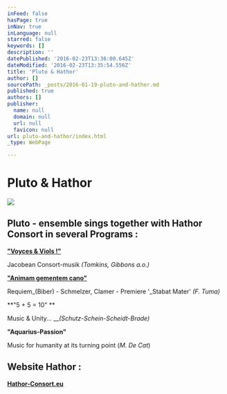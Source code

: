 ```yaml
---
inFeed: false
hasPage: true
inNav: true
inLanguage: null
starred: false
keywords: []
description: ''
datePublished: '2016-02-23T13:36:00.645Z'
dateModified: '2016-02-23T13:35:54.556Z'
title: 'Pluto & Hathor'
author: []
sourcePath: _posts/2016-01-19-pluto-and-hathor.md
published: true
authors: []
publisher:
  name: null
  domain: null
  url: null
  favicon: null
url: pluto-and-hathor/index.html
_type: WebPage

---
```

# Pluto & Hathor
![](https://s3-us-west-2.amazonaws.com/the-grid-img/p/b33626a8dfbf7dc71321328fe9a10b61fa607ba5.jpg)

## Pluto - ensemble sings together with Hathor Consort in several Programs :

**["Voyces & Viols !"][0]**

Jacobean Consort-musik  _(Tomkins, Gibbons a.o.)_

**["Animam gementem cano"][0]**

Requiem_(Biber) - Schmelzer, Clamer - Premiere '_Stabat Mater' _(F. Tuma)_

**"5 + 5 = 10" **

Music & Unity...   ___(Schutz-Schein-Scheidt-Brade)_

**"Aquarius-Passion"**

Music for humanity at its turning point   (_M. De Cat_)

## Website Hathor : 

**[Hathor-Consort.eu][1]**

[0]: https://thegrid.ai/pluto-ensemble/program-info/
[1]: http://www.hathor-consort.eu/